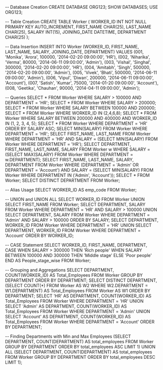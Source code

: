 -- Database Creation
CREATE DATABASE ORG123;
SHOW DATABASES;
USE ORG123;

-- Table Creation
CREATE TABLE Worker (
    WORKER_ID INT NOT NULL PRIMARY KEY AUTO_INCREMENT,
    FIRST_NAME CHAR(25),
    LAST_NAME CHAR(25),
    SALARY INT(15),
    JOINING_DATE DATETIME,
    DEPARTMENT CHAR(25)
);

-- Data Insertion
INSERT INTO Worker (WORKER_ID, FIRST_NAME, LAST_NAME, SALARY, JOINING_DATE, DEPARTMENT) VALUES
    (001, 'Monika', 'Arora', 100000, '2014-02-20 09:00:00', 'HR'),
    (002, 'Niharika', 'Verma', 80000, '2014-06-11 09:00:00', 'Admin'),
    (003, 'Vishal', 'Singhal', 300000, '2014-02-20 09:00:00', 'HR'),
    (004, 'Amitabh', 'Singh', 500000, '2014-02-20 09:00:00', 'Admin'),
    (005, 'Vivek', 'Bhati', 500000, '2014-06-11 09:00:00', 'Admin'),
    (006, 'Vipul', 'Diwan', 200000, '2014-06-11 09:00:00', 'Account'),
    (007, 'Satish', 'Kumar', 75000, '2014-01-20 09:00:00', 'Account'),
    (008, 'Geetika', 'Chauhan', 90000, '2014-04-11 09:00:00', 'Admin');

-- Queries
SELECT * FROM Worker WHERE SALARY > 100000 AND DEPARTMENT = 'HR';
SELECT * FROM Worker WHERE SALARY > 200000;
SELECT * FROM Worker WHERE SALARY BETWEEN 100000 AND 200000;
SELECT * FROM Worker WHERE WORKER_ID IN (2,4,6,8);
SELECT * FROM Worker WHERE SALARY BETWEEN 200000 AND 400000 AND WORKER_ID IN (1, 2, 3, 4, 5);
SELECT * FROM Worker WHERE DEPARTMENT = 'HR' ORDER BY SALARY ASC;
SELECT MIN(SALARY) FROM Worker WHERE DEPARTMENT = 'HR';
SELECT FIRST_NAME, LAST_NAME FROM Worker WHERE DEPARTMENT = 'HR' AND SALARY = (SELECT MIN(SALARY) FROM Worker WHERE DEPARTMENT = 'HR');
SELECT DEPARTMENT, FIRST_NAME, LAST_NAME, SALARY FROM Worker w WHERE SALARY = (SELECT MAX(SALARY) FROM Worker WHERE DEPARTMENT = w.DEPARTMENT);
SELECT FIRST_NAME, LAST_NAME, SALARY, DEPARTMENT FROM Worker WHERE (DEPARTMENT = 'Admin' OR DEPARTMENT = 'Account') AND SALARY = (SELECT MIN(SALARY) FROM Worker WHERE DEPARTMENT IN ('Admin', 'Account'));
SELECT * FROM Worker;
SELECT DISTINCT DEPARTMENT FROM Worker;

-- Alias Usage
SELECT WORKER_ID AS emp_code FROM Worker;

-- UNION and UNION ALL
SELECT WORKER_ID FROM Worker UNION SELECT FIRST_NAME FROM Worker;
SELECT DEPARTMENT, SALARY FROM Worker WHERE DEPARTMENT = 'HR' AND SALARY > 100000 UNION SELECT DEPARTMENT, SALARY FROM Worker WHERE DEPARTMENT = 'Admin' AND SALARY > 100000 ORDER BY SALARY;
SELECT DEPARTMENT, WORKER_ID FROM Worker WHERE DEPARTMENT = 'HR' UNION SELECT DEPARTMENT, WORKER_ID FROM Worker WHERE DEPARTMENT = 'Account' ORDER BY WORKER_ID;

-- CASE Statement
SELECT WORKER_ID, FIRST_NAME, DEPARTMENT,
    CASE 
        WHEN SALARY > 300000 THEN 'Rich people'
        WHEN SALARY BETWEEN 100000 AND 300000 THEN 'Middle stage'
        ELSE 'Poor people'
    END AS People_stage_wise
FROM Worker;

-- Grouping and Aggregations
SELECT DEPARTMENT, COUNT(WORKER_ID) AS Total_Employees FROM Worker GROUP BY DEPARTMENT ORDER BY DEPARTMENT;
SELECT DISTINCT DEPARTMENT, (SELECT COUNT(*) FROM Worker AS W2 WHERE W2.DEPARTMENT = W1.DEPARTMENT) AS Total_Employees FROM Worker AS W1 ORDER BY DEPARTMENT;
SELECT 'HR' AS DEPARTMENT, COUNT(WORKER_ID) AS Total_Employees FROM Worker WHERE DEPARTMENT = 'HR' UNION SELECT 'Admin' AS DEPARTMENT, COUNT(WORKER_ID) AS Total_Employees FROM Worker WHERE DEPARTMENT = 'Admin' UNION SELECT 'Account' AS DEPARTMENT, COUNT(WORKER_ID) AS Total_Employees FROM Worker WHERE DEPARTMENT = 'Account' ORDER BY DEPARTMENT;

-- Finding Departments with Min and Max Employees
(SELECT DEPARTMENT, COUNT(DEPARTMENT) AS total_employees FROM Worker GROUP BY DEPARTMENT ORDER BY total_employees ASC LIMIT 1) UNION ALL (SELECT DEPARTMENT, COUNT(DEPARTMENT) AS total_employees FROM Worker GROUP BY DEPARTMENT ORDER BY total_employees DESC LIMIT 1);
